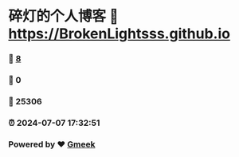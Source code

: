# 碎灯的个人博客 :link: https://BrokenLightsss.github.io 
### :page_facing_up: [8](https://BrokenLightsss.github.io/tag.html) 
### :speech_balloon: 0 
### :hibiscus: 25306 
### :alarm_clock: 2024-07-07 17:32:51 
### Powered by :heart: [Gmeek](https://github.com/Meekdai/Gmeek)
